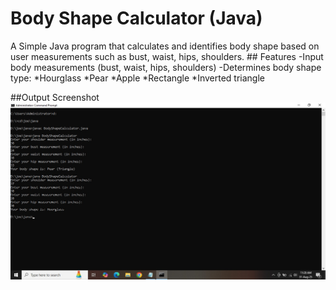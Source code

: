 # Body Shape Calculator (Java)
  A Simple Java program that calculates and identifies body shape based on user measurements such as bust, waist, hips, shoulders.
     ## Features
        -Input  body measurements (bust, waist, hips, shoulders)
        -Determines body shape type:
          *Hourglass
          *Pear
          *Apple
          *Rectangle
          *Inverted triangle


 ##Output Screenshot
 ![Program Output](samplescreenshot(5).jpg)
